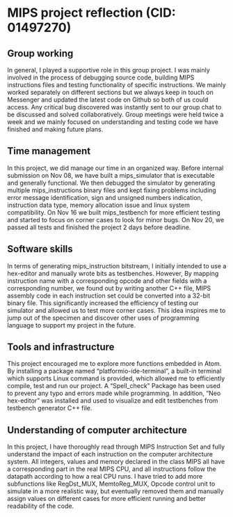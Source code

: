 # MIPS project reflection (CID: 01497270)


## Group working

In general, I played a supportive role in this group project. I was mainly involved in the process of debugging source code, building MIPS instructions files and testing functionality of specific instructions. We mainly worked separately on different sections but we always keep in touch on Messenger and updated the latest code on Github so both of us could access. Any critical bug discovered was instantly sent to our group chat to be discussed and solved collaboratively. Group meetings were held twice a week and we mainly focused on understanding and testing code we have finished and making future plans.

## Time management
In this project, we did manage our time in an organized way. Before internal submission on Nov 08, we have built a mips_simulator that is executable and generally functional. We then debugged the simulator by generating multiple mips_instructions binary files and kept fixing problems including error message identification, sign and unsigned numbers indication, instruction data type, memory allocation issue and linux system compatibility. On Nov 16 we built mips_testbench for more efficient testing and started to focus on corner cases to look for minor bugs. On Nov 20, we passed all tests and finished the project 2 days before deadline. 

## Software skills
In terms of generating mips_instruction bitstream, I initially intended to use a hex-editor and manually wrote bits as testbenches. However, By mapping instruction name with a corresponding opcode and other fields with a corresponding number, we found out by writing another C++ file, MIPS assembly code in each instruction set could be converted into a 32-bit binary file. This significantly increased the efficiency of testing our simulator and allowed us to test more corner cases. This idea inspires me to jump out of the specimen and discover other uses of programming language to support my project in the future.

## Tools and infrastructure
This project encouraged me to explore more functions embedded in Atom. By installing a package named “platformio-ide-terminal”, a built-in terminal which supports Linux command is provided, which allowed me to efficiently compile, test and run our project. A “Spell_check” Package has been used to prevent any typo and errors made while programming. In addition, “Neo hex-editor” was installed and used to visualize and edit testbenches from testbench generator C++ file. 

## Understanding of computer architecture
In this project, I have thoroughly read through MIPS Instruction Set and fully understand the impact of each instruction on the computer architecture system. All integers, values and memory declared in the class MIPS all have a corresponding part in the real MIPS CPU, and all instructions follow the datapath according to how a real CPU runs. I have tried to add more subfunctions like RegDst_MUX, MemtoReg_MUX, Opcode control unit to simulate in a more realistic way, but eventually removed them and manually assign values on different cases for more efficient running and better readability of the code. 
